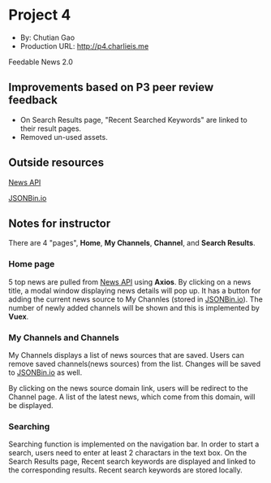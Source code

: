 # Project 4
+ By: Chutian Gao
+ Production URL: <http://p4.charlieis.me>

Feedable News 2.0

## Improvements based on P3 peer review feedback
- On Search Results page, "Recent Searched Keywords" are linked to their result pages.
- Removed un-used assets.


## Outside resources
[News API](https://newsapi.org/docs)

[JSONBin.io](https://jsonbin.io/)

## Notes for instructor
There are 4 "pages", **Home**, **My Channels**, **Channel**, and **Search Results**. 

### Home page
5 top news are pulled from [News API](https://newsapi.org/docs) using **Axios**. By clicking on a news title, a modal window displaying news details will pop up. It has a button for adding the current news source to My Channles (stored in [JSONBin.io](https://jsonbin.io/)). The number of newly added channels will be shown and this is implemented by **Vuex**.

### My Channels and Channels
My Channels displays a list of news sources that are saved. Users can remove saved channels(news sources) from the list. Changes will be saved to [JSONBin.io](https://jsonbin.io/) as well.

By clicking on the news source domain link, users will be redirect to the Channel page. A list of the latest news, which come from this domain, will be displayed.

### Searching
Searching function is implemented on the navigation bar. In order to start a search, users need to enter at least 2 charactars in the text box. On the Search Results page, Recent search keywords are displayed and linked to the corresponding results. Recent search keywords are stored locally.